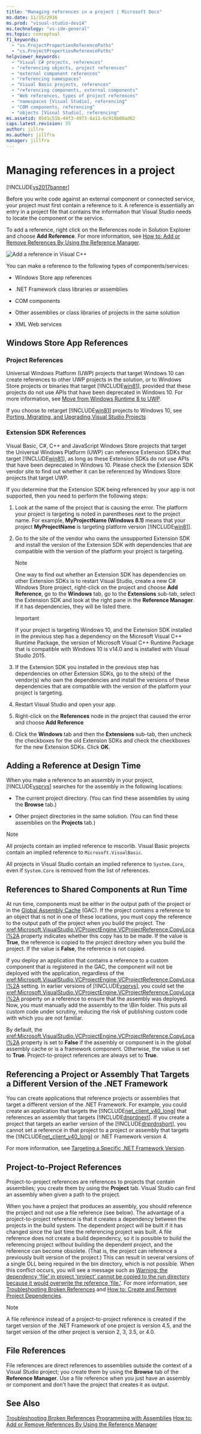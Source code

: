 ```yaml
---
title: "Managing references in a project | Microsoft Docs"
ms.date: 11/15/2016
ms.prod: "visual-studio-dev14"
ms.technology: "vs-ide-general"
ms.topic: conceptual
f1_keywords:
  - "vs.ProjectPropertiesReferencePaths"
  - "cs.ProjectPropertiesReferencePaths"
helpviewer_keywords:
  - "Visual C# projects, references"
  - "referencing objects, project references"
  - "external component references"
  - "referencing namespaces"
  - "Visual Basic projects, references"
  - "referencing components, external components"
  - "Web references, types of project references"
  - "namespaces [Visual Studio], referencing"
  - "COM components, referencing"
  - "objects [Visual Studio], referencing"
ms.assetid: 05d1c51b-44f3-4973-8a11-6c919b08ad62
caps.latest.revision: 55
author: jillre
ms.author: jillfra
manager: jillfra
---
```

# Managing references in a project
[!INCLUDE[vs2017banner](../includes/vs2017banner.md)]

Before you write code against an external component or connected service, your project must first contain a reference to it. A reference is essentially an entry in a project file that contains the information that Visual Studio needs to locate the component or the service.

 To add a reference, right click on the References node in Solution Explorer and choose **Add Reference**. For more information, see [How to: Add or Remove References By Using the Reference Manager](../ide/how-to-add-or-remove-references-by-using-the-reference-manager.md).

 ![Add a reference in Visual C&#43;&#43;](../ide/media/vs2015-cpp-add-reference.png "vs2015_cpp_add_reference")

 You can make a reference to the following types of components/services:

- Windows Store app references

- .NET Framework class libraries or assemblies

- COM components

- Other assemblies or class libraries of projects in the same solution

- XML Web services

## Windows Store App References

### Project References
 Universal Windows Platform (UWP) projects that target Windows 10 can create references to other UWP projects in the solution, or to Windows Store projects or binaries that target [!INCLUDE[win81](../includes/win81-md.md)], provided that these projects do not use APIs that have been deprecated in Windows 10. For more information, see [Move from Windows Runtime 8 to UWP](https://msdn.microsoft.com/library/windows/apps/dn954974.aspx).

 If you choose to retarget [!INCLUDE[win81](../includes/win81-md.md)] projects to Windows 10, see [Porting, Migrating, and Upgrading Visual Studio Projects](../porting/porting-migrating-and-upgrading-visual-studio-projects.md)

### Extension SDK References
 Visual Basic, C#, C++ and JavaScript Windows Store projects that target the Universal Windows Platform (UWP) can reference Extension SDKs that target [!INCLUDE[win81](../includes/win81-md.md)], as long as these Extension SDKs do not use APIs that have been deprecated in Windows 10. Please check the Extension SDK vendor site to find out whether it can be referenced by Windows Store projects that target UWP.

 If you determine that the Extension SDK being referenced by your app is not supported, then you need to perform the following steps:

1. Look at the name of the project that is causing the error. The platform your project is targeting is noted in parentheses next to the project name. For example, **MyProjectName (Windows 8.1)** means that your project **MyProjectName** is targeting platform version [!INCLUDE[win81](../includes/win81-md.md)].

2. Go to the site of the vendor who owns the unsupported Extension SDK and install the version of the Extension SDK with dependencies that are compatible with the version of the platform your project is targeting.

    > [!NOTE]
    > One way to find out whether an Extension SDK has dependencies on other Extension SDKs is to restart Visual Studio, create a new C# Windows Store project, right-click on the project and choose **Add Reference**, go to the **Windows** tab, go to the **Extensions** sub-tab, select the Extension SDK and look at the right pane in the **Reference Manager**. If it has dependencies, they will be listed there.

    > [!IMPORTANT]
    > If your project is targeting Windows 10, and the Extension SDK installed in the previous step has a dependency on the Microsoft Visual C++ Runtime Package, the version of Microsoft Visual C++ Runtime Package that is compatible with Windows 10 is v14.0 and is installed with Visual Studio 2015.

3. If the Extension SDK you installed in the previous step has dependencies on other Extension SDKs, go to the site(s) of the vendor(s) who own the dependencies and install the versions of these dependencies that are compatible with the version of the platform your project is targeting.

4. Restart Visual Studio and open your app.

5. Right-click on the **References** node in the project that caused the error and choose **Add Reference**

6. Click the **Windows** tab and then the **Extensions** sub-tab, then uncheck the checkboxes for the old Extension SDKs and check the checkboxes for the new Extension SDKs. Click **OK**.

## Adding a Reference at Design Time
 When you make a reference to an assembly in your project, [!INCLUDE[vsprvs](../includes/vsprvs-md.md)] searches for the assembly in the following locations:

- The current project directory. (You can find these assemblies by using the **Browse** tab.)

- Other project directories in the same solution. (You can find these assemblies on the **Projects** tab.)

> [!NOTE]
> All projects contain an implied reference to mscorlib. Visual Basic projects contain an implied reference to `Microsoft.VisualBasic`.
>
> All projects in Visual Studio contain an implied reference to `System.Core`, even if `System.Core` is removed from the list of references.

## References to Shared Components at Run Time
 At run time, components must be either in the output path of the project or in the [Global Assembly Cache](https://msdn.microsoft.com/library/cf5eacd0-d3ec-4879-b6da-5fd5e4372202) (GAC). If the project contains a reference to an object that is not in one of these locations, you must copy the reference to the output path of the project when you build the project. The <xref:Microsoft.VisualStudio.VCProjectEngine.VCProjectReference.CopyLocal%2A> property indicates whether this copy has to be made. If the value is **True**, the reference is copied to the project directory when you build the project. If the value is **False**, the reference is not copied.

 If you deploy an application that contains a reference to a custom component that is registered in the GAC, the component will not be deployed with the application, regardless of the <xref:Microsoft.VisualStudio.VCProjectEngine.VCProjectReference.CopyLocal%2A> setting. In earlier versions of [!INCLUDE[vsprvs](../includes/vsprvs-md.md)], you could set the <xref:Microsoft.VisualStudio.VCProjectEngine.VCProjectReference.CopyLocal%2A> property on a reference to ensure that the assembly was deployed. Now, you must manually add the assembly to the \Bin folder. This puts all custom code under scrutiny, reducing the risk of publishing custom code with which you are not familiar.

 By default, the <xref:Microsoft.VisualStudio.VCProjectEngine.VCProjectReference.CopyLocal%2A> property is set to **False** if the assembly or component is in the global assembly cache or is a framework component. Otherwise, the value is set to **True**. Project-to-project references are always set to **True**.

## Referencing a Project or Assembly That Targets a Different Version of the .NET Framework
 You can create applications that reference projects or assemblies that target a different version of the .NET Framework. For example, you could create an application that targets the [!INCLUDE[net_client_v40_long](../includes/net-client-v40-long-md.md)] that references an assembly that targets [!INCLUDE[dnprdnext](../includes/dnprdnext-md.md)]. If you create a project that targets an earlier version of the [!INCLUDE[dnprdnshort](../includes/dnprdnshort-md.md)], you cannot set a reference in that project to a project or assembly that targets the [!INCLUDE[net_client_v40_long](../includes/net-client-v40-long-md.md)] or .NET Framework version 4.

 For more information, see [Targeting a Specific .NET Framework Version](../ide/targeting-a-specific-dotnet-framework-version.md).

## Project-to-Project References
 Project-to-project references are references to projects that contain assemblies; you create them by using the **Project** tab. Visual Studio can find an assembly when given a path to the project.

 When you have a project that produces an assembly, you should reference the project and not use a file reference (see below). The advantage of a project-to-project reference is that it creates a dependency between the projects in the build system. The dependent project will be built if it has changed since the last time the referencing project was built. A file reference does not create a build dependency, so it is possible to build the referencing project without building the dependent project, and the reference can become obsolete. (That is, the project can reference a previously built version of the project.) This can result in several versions of a single DLL being required in the bin directory, which is not possible. When this conflict occurs, you will see a message such as [Warning: the dependency 'file' in project 'project' cannot be copied to the run directory because it would overwrite the reference 'file.'](../misc/warning-the-dependency-file-in-project-project-cannot-be-copied.md). For more information, see [Troubleshooting Broken References](../ide/troubleshooting-broken-references.md) and [How to: Create and Remove Project Dependencies](../ide/how-to-create-and-remove-project-dependencies.md).

> [!NOTE]
> A file reference instead of a project-to-project reference is created if the target version of the .NET Framework of one project is version 4.5, and the target version of the other project is version 2, 3, 3.5, or 4.0.

## File References
 File references are direct references to assemblies outside the context of a Visual Studio project; you create them by using the **Browse** tab of the **Reference Manager**. Use a file reference when you just have an assembly or component and don't have the project that creates it as output.

## See Also
 [Troubleshooting Broken References](../ide/troubleshooting-broken-references.md)
 [Programming with Assemblies](https://msdn.microsoft.com/library/25918b15-701d-42c7-95fc-c290d08648d6)
 [How to: Add or Remove References By Using the Reference Manager](../ide/how-to-add-or-remove-references-by-using-the-reference-manager.md)
